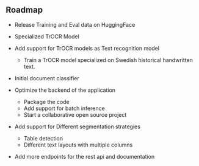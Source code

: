 ## Roadmap

- Release Training and Eval data on HuggingFace

- Specialized TrOCR Model
- Add support for TrOCR models as Text recognition model

  - Train a TrOCR model specialized on Swedish historical handwritten text.

- Initial document classifier

- Optimize the backend of the application

  - Package the code
  - Add support for batch inference
  - Start a collaborative open source project

- Add support for Different segmentation strategies

  - Table detection
  - Different text layouts with multiple columns

- Add more endpoints for the rest api and documentation
